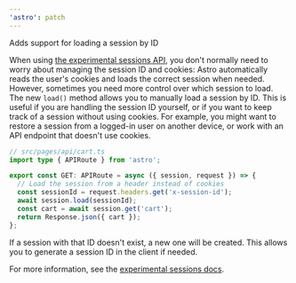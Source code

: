 ```yaml
---
'astro': patch
---
```


Adds support for loading a session by ID

When using [the experimental sessions API](https://docs.astro.build/en/reference/experimental-flags/sessions/), you don't normally need to worry about managing the session ID and cookies: Astro automatically reads the user's cookies and loads the correct session when needed. However, sometimes you need more control over which session to load. The new `load()` method allows you to manually load a session by ID. This is useful if you are handling the session ID yourself, or if you want to keep track of a session without using cookies. For example, you might want to restore a session from a logged-in user on another device, or work with an API endpoint that doesn't use cookies.

```ts
// src/pages/api/cart.ts
import type { APIRoute } from 'astro';

export const GET: APIRoute = async ({ session, request }) => {
  // Load the session from a header instead of cookies
  const sessionId = request.headers.get('x-session-id');
  await session.load(sessionId);
  const cart = await session.get('cart');
  return Response.json({ cart });
};
```

If a session with that ID doesn't exist, a new one will be created. This allows you to generate a session ID in the client if needed. 

For more information, see the [experimental sessions docs](https://docs.astro.build/en/reference/experimental-flags/sessions/).

